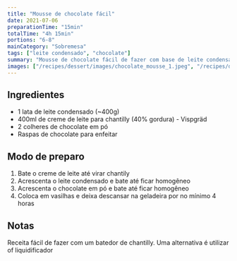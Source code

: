 ```yaml
---
title: "Mousse de chocolate fácil"
date: 2021-07-06
preparationTime: "15min"
totalTime: "4h 15min"
portions: "6-8"
mainCategory: "Sobremesa"
tags: ["leite condensado", "chocolate"]
summary: "Mousse de chocolate fácil de fazer com base de leite condensado."
images: ["/recipes/dessert/images/chocolate_mousse_1.jpeg", "/recipes/dessert/images/chocolate_mousse_2.jpeg", /recipes/dessert/images/chocolate_mousse_3.jpeg]
---
```


## Ingredientes

* 1 lata de leite condensado (~400g)
* 400ml de creme de leite para chantilly (40% gordura) - Vispgräd
* 2 colheres de chocolate em pó
* Raspas de chocolate para enfeitar

## Modo de preparo

1. Bate o creme de leite até virar chantily
2. Acrescenta o leite condensado e bate até ficar homogêneo
3. Acrescenta o chocolate em pó e bate até ficar homogêneo
4. Coloca em vasilhas e deixa descansar na geladeira por no mínimo 4 horas

## Notas

Receita fácil de fazer com um batedor de chantilly. Uma alternativa é utilizar of liquidificador

